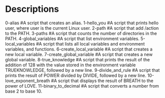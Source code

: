 # Descriptions

0-alias #A script that creates an alias.
1-hello_you #A script that prints hello user, where user is the current Linux user.
2-path #A script that add /action to the PATH.
3-paths #A script that counts the number of directories in the PATH.
4-global_variables #A script that list environment variables.
5-local_variables #A script that lists all local variables and environment variables, and functions.
6-create_local_variable #A script that creates a new local variable.
7-create_global_variable #A script that creates a new global variable.
8-true_knowledge #A script that prints the result of the addition of 128 with the value stored in the environment variable TRUEKNOWLEDGE, followed by a new line.
9-divide_and_rule #A script that prints the result of POWER divided by DIVIDE, followed by a new line.
10-love_exponent_breath #A script that displays the result of BREATH to the power of LOVE.
11-binary_to_decimal #A script that converts a number from base 2 to base 10.